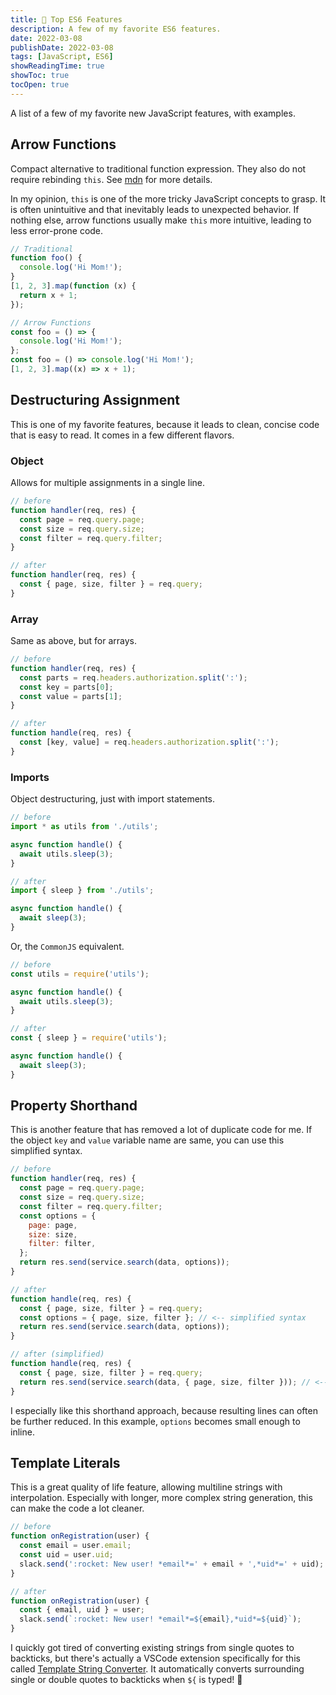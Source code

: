 ```yaml
---
title: 🥇 Top ES6 Features
description: A few of my favorite ES6 features.
date: 2022-03-08
publishDate: 2022-03-08
tags: [JavaScript, ES6]
showReadingTime: true
showToc: true
tocOpen: true
---
```


A list of a few of my favorite new JavaScript features, with examples.

## Arrow Functions

Compact alternative to traditional function expression. They also do not require rebinding `this`. See [mdn](https://developer.mozilla.org/en-US/docs/Web/JavaScript/Reference/Functions/Arrow_functions) for more details.

In my opinion, `this` is one of the more tricky JavaScript concepts to grasp. It is often unintuitive and that inevitably leads to unexpected behavior. If nothing else, arrow functions usually make `this` more intuitive, leading to less error-prone code.

```javascript
// Traditional
function foo() {
  console.log('Hi Mom!');
}
[1, 2, 3].map(function (x) {
  return x + 1;
});

// Arrow Functions
const foo = () => {
  console.log('Hi Mom!');
};
const foo = () => console.log('Hi Mom!');
[1, 2, 3].map((x) => x + 1);
```

## Destructuring Assignment

This is one of my favorite features, because it leads to clean, concise code that is easy to read. It comes in a few different flavors.

### Object

Allows for multiple assignments in a single line.

```javascript
// before
function handler(req, res) {
  const page = req.query.page;
  const size = req.query.size;
  const filter = req.query.filter;
}

// after
function handler(req, res) {
  const { page, size, filter } = req.query;
}
```

### Array

Same as above, but for arrays.

```javascript
// before
function handler(req, res) {
  const parts = req.headers.authorization.split(':');
  const key = parts[0];
  const value = parts[1];
}

// after
function handle(req, res) {
  const [key, value] = req.headers.authorization.split(':');
}
```

### Imports

Object destructuring, just with import statements.

```javascript
// before
import * as utils from './utils';

async function handle() {
  await utils.sleep(3);
}

// after
import { sleep } from './utils';

async function handle() {
  await sleep(3);
}
```

Or, the `CommonJS` equivalent.

```javascript
// before
const utils = require('utils');

async function handle() {
  await utils.sleep(3);
}

// after
const { sleep } = require('utils');

async function handle() {
  await sleep(3);
}
```

## Property Shorthand

This is another feature that has removed a lot of duplicate code for me. If the object `key` and `value` variable name are same, you can use this simplified syntax.

```javascript
// before
function handler(req, res) {
  const page = req.query.page;
  const size = req.query.size;
  const filter = req.query.filter;
  const options = {
    page: page,
    size: size,
    filter: filter,
  };
  return res.send(service.search(data, options));
}

// after
function handle(req, res) {
  const { page, size, filter } = req.query;
  const options = { page, size, filter }; // <-- simplified syntax
  return res.send(service.search(data, options));
}

// after (simplified)
function handle(req, res) {
  const { page, size, filter } = req.query;
  return res.send(service.search(data, { page, size, filter })); // <-- inline
}
```

I especially like this shorthand approach, because resulting lines can often be further reduced. In this example, `options` becomes small enough to inline.

## Template Literals

This is a great quality of life feature, allowing multiline strings with interpolation. Especially with longer, more complex string generation, this can make the code a lot cleaner.

```javascript
// before
function onRegistration(user) {
  const email = user.email;
  const uid = user.uid;
  slack.send(':rocket: New user! *email*=' + email + ',*uid*=' + uid);
}

// after
function onRegistration(user) {
  const { email, uid } = user;
  slack.send(`:rocket: New user! *email*=${email},*uid*=${uid}`);
}
```

I quickly got tired of converting existing strings from single quotes to backticks, but there's actually a VSCode extension specifically for this called [Template String Converter](https://marketplace.visualstudio.com/items?itemName=meganrogge.template-string-converter). It automatically converts surrounding single or double quotes to backticks when `${` is typed! 🎉

